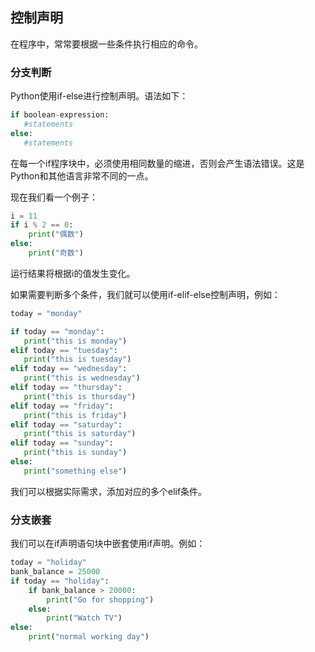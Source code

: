 
## 控制声明

在程序中，常常要根据一些条件执行相应的命令。

### 分支判断

Python使用if-else进行控制声明。语法如下：

```python
if boolean-expression:
   #statements
else:
   #statements
```

在每一个if程序块中，必须使用相同数量的缩进，否则会产生语法错误。这是Python和其他语言非常不同的一点。

现在我们看一个例子：

```python
i = 11
if i % 2 == 0:
    print("偶数")
else:
    print("奇数")
```

运行结果将根据i的值发生变化。

如果需要判断多个条件，我们就可以使用if-elif-else控制声明，例如：

```python
today = "monday"

if today == "monday":
   print("this is monday")
elif today == "tuesday":
   print("this is tuesday")
elif today == "wednesday":
   print("this is wednesday")
elif today == "thursday":
   print("this is thursday")
elif today == "friday":
   print("this is friday")
elif today == "saturday":
   print("this is saturday")
elif today == "sunday":
   print("this is sunday")
else:
   print("something else")
```

我们可以根据实际需求，添加对应的多个elif条件。

### 分支嵌套

我们可以在if声明语句块中嵌套使用if声明。例如：

```python
today = "holiday"
bank_balance = 25000
if today == "holiday":
    if bank_balance > 20000:
        print("Go for shopping")
    else:
        print("Watch TV")
else:
    print("normal working day")
```

